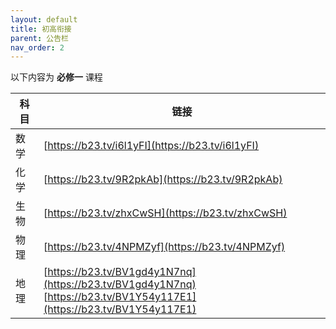 ```yaml
---
layout: default
title: 初高衔接
parent: 公告栏
nav_order: 2
---
```


以下内容为 **必修一** 课程

|科目|链接|
|-|-|
|数学|[https://b23.tv/i6l1yFI](https://b23.tv/i6l1yFI)|
|化学|[https://b23.tv/9R2pkAb](https://b23.tv/9R2pkAb)|
|生物|[https://b23.tv/zhxCwSH](https://b23.tv/zhxCwSH)|
|物理|[https://b23.tv/4NPMZyf](https://b23.tv/4NPMZyf)|
|地理|[https://b23.tv/BV1gd4y1N7nq](https://b23.tv/BV1gd4y1N7nq) <br> [https://b23.tv/BV1Y54y117E1](https://b23.tv/BV1Y54y117E1)|
